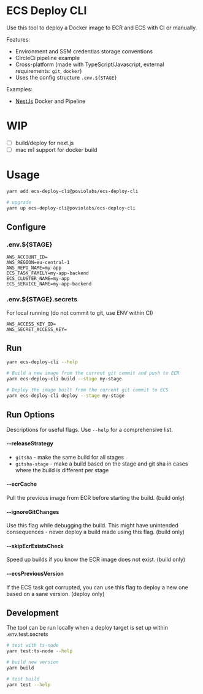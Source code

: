 # ECS Deploy CLI

Use this tool to deploy a Docker image to ECR and ECS with CI or manually.

Features:

- Environment and SSM credentias storage conventions
- CircleCi pipeline example
- Cross-platform (made with TypeScript/Javascript, external requirements: `git`, `docker`)
- Uses the config structure `.env.${STAGE}`

Examples:

- [NestJs](./examples/nestjs) Docker and Pipeline

# WIP

- [ ] build/deploy for next.js
- [ ] mac m1 support for docker build

# Usage

```bash
yarn add ecs-deploy-cli@poviolabs/ecs-deploy-cli

# upgrade
yarn up ecs-deploy-cli@poviolabs/ecs-deploy-cli
```


## Configure

### .env.${STAGE}
```dotenv
AWS_ACCOUNT_ID=
AWS_REGION=eu-central-1
AWS_REPO_NAME=my-app
ECS_TASK_FAMILY=my-app-backend
ECS_CLUSTER_NAME=my-app
ECS_SERVICE_NAME=my-app-backend
```

### .env.${STAGE}.secrets

For local running (do not commit to git, use ENV within CI)

```dotenv
AWS_ACCESS_KEY_ID=
AWS_SECRET_ACCESS_KEY=
```

## Run

```bash
yarn ecs-deploy-cli --help

# Build a new image from the current git commit and push to ECR 
yarn ecs-deploy-cli build --stage my-stage

# Deploy the image built from the current git commit to ECS
yarn ecs-deploy-cli deploy --stage my-stage
```

## Run Options

Descriptions for useful flags. Use `--help` for a comprehensive list.

#### --releaseStrategy 

 - `gitsha` - make the same build for all stages
 - `gitsha-stage` - make a build based on the stage and git sha in cases where the build is different per stage

#### --ecrCache

Pull the previous image from ECR before starting the build. (build only)

#### --ignoreGitChanges

Use this flag while debugging the build. This might have unintended consequences - never deploy a build made using this flag. (build only)

#### --skipEcrExistsCheck

Speed up builds if you know the ECR image does not exist. (build only)

#### --ecsPreviousVersion

If the ECS task got corrupted, you can use this flag to deploy a new one based on a sane version. (deploy only)

## Development

The tool can be run locally when a deploy target is set up within .env.test.secrets

```bash
# test with ts-node
yarn test:ts-node --help

# build new version
yarn build

# test build
yarn test --help
```
